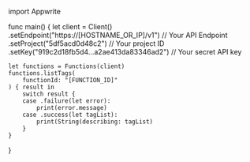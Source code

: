import Appwrite

func main() {
    let client = Client()
      .setEndpoint("https://[HOSTNAME_OR_IP]/v1") // Your API Endpoint
      .setProject("5df5acd0d48c2") // Your project ID
      .setKey("919c2d18fb5d4...a2ae413da83346ad2") // Your secret API key

    let functions = Functions(client)
    functions.listTags(
        functionId: "[FUNCTION_ID]"
    ) { result in
        switch result {
        case .failure(let error):
            print(error.message)
        case .success(let tagList):
            print(String(describing: tagList)
        }
    }
}
